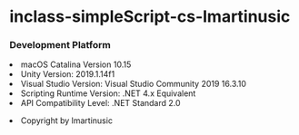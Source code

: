 # inclass-simpleScript-cs-lmartinusic

<h3>Development Platform</h3>

<li>macOS Catalina Version 10.15</li>
<li>Unity Version: 2019.1.14f1</li>
<li>Visual Studio Version: Visual Studio Community 2019 16.3.10</li>
<li>Scripting Runtime Version: .NET 4.x Equivalent</li>
<li>API Compatibility Level: .NET Standard 2.0</li>
<p></p>
<li>Copyright by lmartinusic</li>
